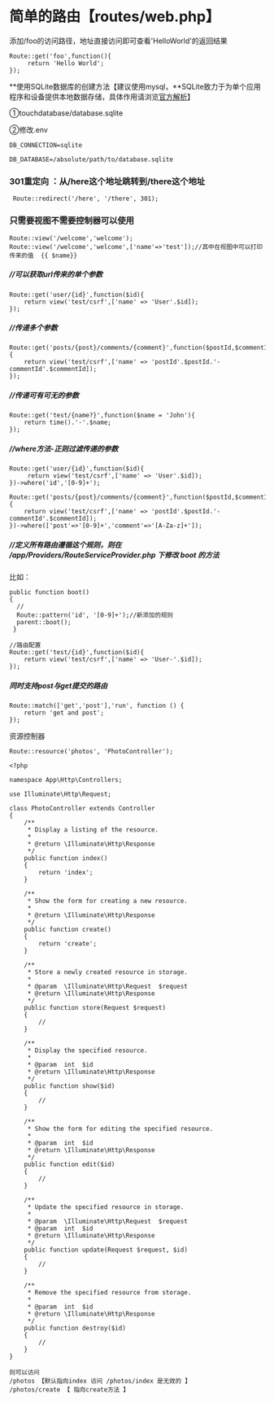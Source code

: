 # 简单的路由【routes/web.php】

添加/foo的访问路径，地址直接访问即可查看'HelloWorld'的返回结果

```
Route::get('foo',function(){
     return 'Hello World';
});
```

**使用SQLite数据库的创建方法【建议使用mysql，**SQLite致力于为单个应用程序和设备提供本地数据存储，具体作用请浏览[官方解析](https://www.sqlite.org/whentouse.html)】

①touchdatabase/database.sqlite

②修改.env

```
DB_CONNECTION=sqlite

DB_DATABASE=/absolute/path/to/database.sqlite
```

### 301重定向 ：**从/here这个地址跳转到/there这个地址**

```
 Route::redirect('/here', '/there', 301);
```

### 

### **只需要视图不需要控制器可以使用**

```
Route::view('/welcome','welcome');
Route::view('/welcome','welcome',['name'=>'test']);//其中在视图中可以打印传来的值  {{ $name}}
```

##### //可以获取url传来的单个参数

```
Route::get('user/{id}',function($id){
    return view('test/csrf',['name' => 'User'.$id]);
});
```

##### //传递多个参数

```
Route::get('posts/{post}/comments/{comment}',function($postId,$commentId){
    return view('test/csrf',['name' => 'postId'.$postId.'-commentId'.$commentId]);
});
```

##### //传递可有可无的参数

```
Route::get('test/{name?}',function($name = 'John'){
    return time().'-'.$name;
});
```

##### //where方法-正则过滤传递的参数

```
Route::get('user/{id}',function($id){
     return view('test/csrf',['name' => 'User'.$id]);
})->where('id','[0-9]+');
```

```
Route::get('posts/{post}/comments/{comment}',function($postId,$commentId){
    return view('test/csrf',['name' => 'postId'.$postId.'-commentId'.$commentId]);
})->where(['post'=>'[0-9]+','comment'=>'[A-Za-z]+']);
```

##### //定义所有路由遵循这个规则，则在 /app/Providers/RouteServiceProvider.php 下修改 boot 的方法

比如：

```
public function boot()
{
  //
  Route::pattern('id', '[0-9]+');//新添加的规则
  parent::boot();
 }

//路由配置
Route::get('test/{id}',function($id){
    return view('test/csrf',['name' => 'User-'.$id]);
});
```

##### 同时支持post与get提交的路由

```
Route::match(['get','post'],'run', function () {
    return 'get and post';
});
```

资源控制器

```
Route::resource('photos', 'PhotoController');

<?php

namespace App\Http\Controllers;

use Illuminate\Http\Request;

class PhotoController extends Controller
{
    /**
     * Display a listing of the resource.
     *
     * @return \Illuminate\Http\Response
     */
    public function index()
    {
        return 'index';
    }

    /**
     * Show the form for creating a new resource.
     *
     * @return \Illuminate\Http\Response
     */
    public function create()
    {
        return 'create';
    }

    /**
     * Store a newly created resource in storage.
     *
     * @param  \Illuminate\Http\Request  $request
     * @return \Illuminate\Http\Response
     */
    public function store(Request $request)
    {
        //
    }

    /**
     * Display the specified resource.
     *
     * @param  int  $id
     * @return \Illuminate\Http\Response
     */
    public function show($id)
    {
        //
    }

    /**
     * Show the form for editing the specified resource.
     *
     * @param  int  $id
     * @return \Illuminate\Http\Response
     */
    public function edit($id)
    {
        //
    }

    /**
     * Update the specified resource in storage.
     *
     * @param  \Illuminate\Http\Request  $request
     * @param  int  $id
     * @return \Illuminate\Http\Response
     */
    public function update(Request $request, $id)
    {
        //
    }

    /**
     * Remove the specified resource from storage.
     *
     * @param  int  $id
     * @return \Illuminate\Http\Response
     */
    public function destroy($id)
    {
        //
    }
}

则可以访问
/photos 【默认指向index 访问 /photos/index 是无效的 】
/photos/create 【 指向create方法 】
```



